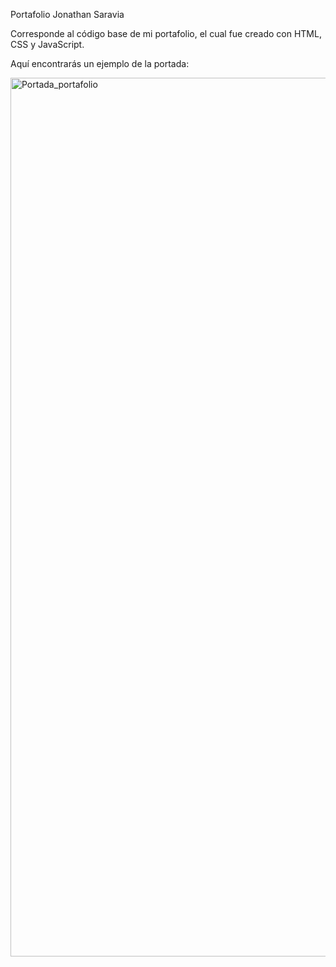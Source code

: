 Portafolio Jonathan Saravia

Corresponde al código base de mi portafolio, el cual fue creado con HTML, CSS y JavaScript.

Aquí encontrarás un ejemplo de la portada:

<img width="1406" alt="Portada_portafolio" src="https://github.com/user-attachments/assets/8468025c-b67d-4875-ab8e-cffdd5f33320">
